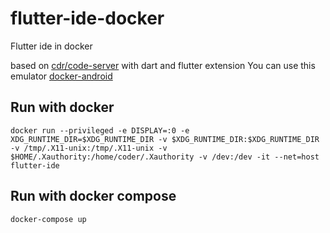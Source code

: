 # flutter-ide-docker
Flutter ide in docker

based on [cdr/code-server](https://github.com/cdr/code-server) with dart and flutter extension
You can use this emulator [docker-android](https://github.com/budtmo/docker-android) 
## Run with docker
```docker run --privileged -e DISPLAY=:0 -e XDG_RUNTIME_DIR=$XDG_RUNTIME_DIR -v $XDG_RUNTIME_DIR:$XDG_RUNTIME_DIR -v /tmp/.X11-unix:/tmp/.X11-unix -v $HOME/.Xauthority:/home/coder/.Xauthority -v /dev:/dev -it --net=host flutter-ide ```

## Run with docker compose

```docker-compose up```

